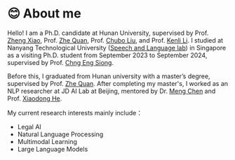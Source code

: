 # 😊 About me
Hello! I am a Ph.D. candidate at Hunan University, supervised by Prof. [Zheng Xiao](https://arxiv.org/abs/2006.04558), Prof. [Zhe Quan](https://csee.hnu.edu.cn/people/quanzhe), Prof. [Chubo Liu](https://csee.hnu.edu.cn/people/liuchubo), and Prof. [Kenli Li](https://csee.hnu.edu.cn/people/likenli). I studied at Nanyang Technological University ([Speech and Language lab](https://aseschng.github.io/speechLab_intro.html)) in Singapore as a visiting Ph.D. student from September 2023 to September 2024, supervised by Prof. [Chng Eng Siong](https://aseschng.github.io/default.html). 

Before this, I graduated from Hunan university with a master’s degree, supervised by Prof. [Zhe Quan](https://csee.hnu.edu.cn/people/quanzhe). After completing my master's, I worked as an NLP researcher at JD AI Lab at Beijing, mentored by Dr. [Meng Chen](https://chenmengdx.github.io/) and Prof. [Xiaodong He](https://scholar.google.com/citations?user=W5WbqgoAAAAJ&hl=zh-CN). 

My current research interests mainly include：
- Legal AI
-	Natural Language Processing
-	Multimodal Learning
-	Large Language Models
